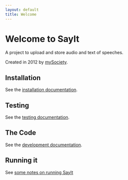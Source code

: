 ```yaml
---
layout: default
title: Welcome
---
```


Welcome to SayIt
================

A project to upload and store audio and text of speeches.

Created in 2012 by [mySociety](http://www.mysociety.org/).

Installation
------------

See the [installation documentation](install/).

Testing
-------

See the [testing documentation](testing/).

The Code
--------
See the [development documentation](develop/).

Running it
----------
See [some notes on running SayIt](running/)

